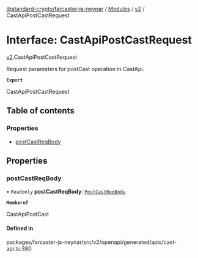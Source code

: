 [@standard-crypto/farcaster-js-neynar](../README.md) / [Modules](../modules.md) / [v2](../modules/v2.md) / CastApiPostCastRequest

# Interface: CastApiPostCastRequest

[v2](../modules/v2.md).CastApiPostCastRequest

Request parameters for postCast operation in CastApi.

**`Export`**

CastApiPostCastRequest

## Table of contents

### Properties

- [postCastReqBody](v2.CastApiPostCastRequest.md#postcastreqbody)

## Properties

### postCastReqBody

• `Readonly` **postCastReqBody**: [`PostCastReqBody`](v2.PostCastReqBody.md)

**`Memberof`**

CastApiPostCast

#### Defined in

packages/farcaster-js-neynar/src/v2/openapi/generated/apis/cast-api.ts:380
